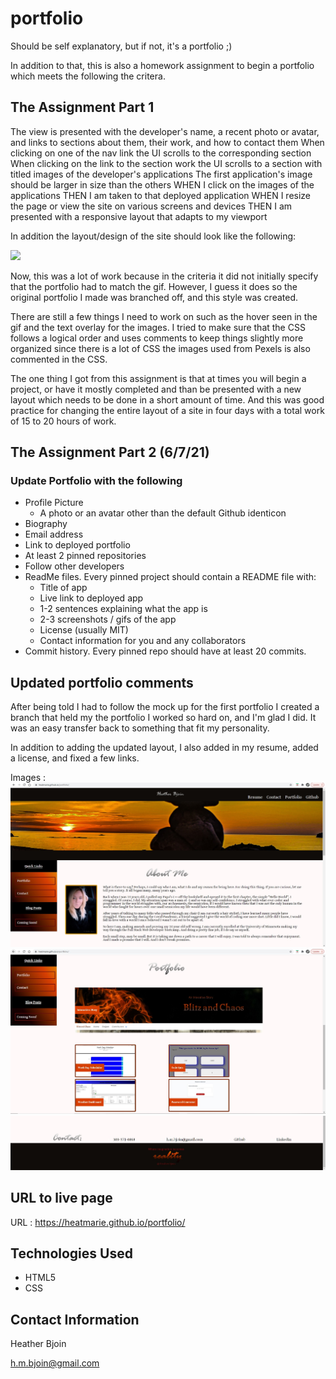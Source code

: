 # portfolio
Should be self explanatory, but if not, it's a portfolio ;)  

In addition to that, this is also a homework assignment to begin a portfolio which meets the following the critera. 

## The Assignment Part 1

The view is presented with the developer's name, a recent photo or avatar, and links to sections about them, their work, and how to contact them
When clicking on one of the nav link the UI scrolls to the corresponding section
When clicking on the link to the section work the UI scrolls to a section with titled images of the developer's applications
The first application's image should be larger in size than the others
WHEN I click on the images of the applications
THEN I am taken to that deployed application
WHEN I resize the page or view the site on various screens and devices
THEN I am presented with a responsive layout that adapts to my viewport

In addition the layout/design of the site should look like the following: 

<img src="images/homework-demo.gif">


Now, this was a lot of work because in the criteria it did not initially specify that the portfolio had to match the gif. However, I guess it does so the original portfolio I made was branched off, and this style was created. 

There are still a few things I need to work on such as the hover seen in the gif and the text overlay for the images. I tried to make sure that the CSS follows a logical order and uses comments to keep things slightly more organized since there is a lot of CSS the images used from Pexels is also commented in the CSS.

The one thing I got from this assignment is that at times you will begin a project, or have it mostly completed and than be presented with a new layout which needs to be done in a short amount of time. And this was good practice for changing the entire layout of a site in four days with a total work of 15 to 20 hours of work. 

## The Assignment Part 2 (6/7/21)

### Update Portfolio with the following

- Profile Picture
  * A photo or an avatar other than the default Github identicon
- Biography
- Email address
- Link to deployed portfolio
- At least 2 pinned repositories
- Follow other developers
- ReadMe files. Every pinned project should contain a README file with: 
  * Title of app
  * Live link to deployed app
  * 1-2 sentences explaining what the app is
  * 2-3 screenshots / gifs of the app
  * License (usually MIT)
  * Contact information for you and any collaborators
- Commit history. Every pinned repo should have at least 20 commits. 

## Updated portfolio comments 

After being told I had to follow the mock up for the first portfolio I created a branch that held my the portfolio I worked so hard on, and I'm glad I did. It was an easy transfer back to something that fit my personality. 

In addition to adding the updated layout, I also added in my resume, added a license, and fixed a few links. 


Images :
<img src="images/screenshot1.JPG">
<img src="images/screenshot2.JPG">
<img src="images/screenshot3.JPG">



## URL to live page

URL : https://heatmarie.github.io/portfolio/

## Technologies Used 

- HTML5 
- CSS 

## Contact Information 

Heather Bjoin 

h.m.bjoin@gmail.com